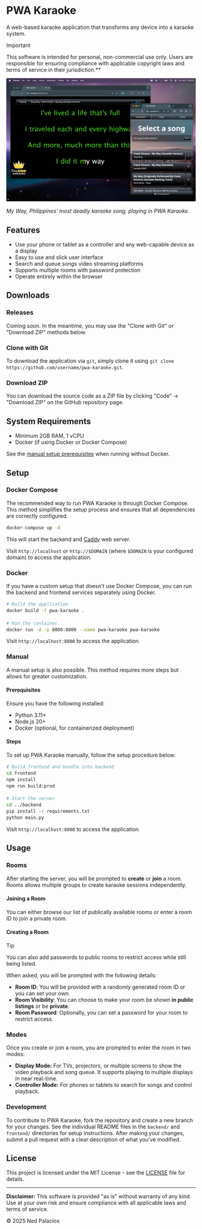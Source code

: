 # PWA Karaoke

A web-based karaoke application that transforms any device into a karaoke system.

> [!IMPORTANT]
> This software is intended for personal, non-commercial use only. Users are responsible for ensuring compliance with applicable copyright laws and terms of service in their jurisdiction.**

![PWA Karaoke Screenshot](./screenshot.png)

*My Way, Philippines' most deadly karaoke song, playing in PWA Karaoke.*

## Features
- Use your phone or tablet as a controller and any web-capable device as a display
- Easy to use and slick user interface
- Search and queue songs video streaming platforms
- Supports multiple rooms with password protection
- Operate entirely within the browser

## Downloads
### Releases
Coming soon. In the meantime, you may use the "Clone with Git" or "Download ZIP" methods below.

### Clone with Git
To download the application via `git`, simply clone it using `git clone https://github.com/username/pwa-karaoke.git`.

### Download ZIP
You can download the source code as a ZIP file by clicking "Code" → "Download ZIP" on the GitHub repository page.

## System Requirements
- Minimum 2GB RAM, 1 vCPU
- Docker (if using Docker or Docker Compose)

See the [manual setup prerequisites](#prerequisites) when running without Docker.

## Setup
### Docker Compose
The recommended way to run PWA Karaoke is through Docker Compose. This method simplifies the setup process and ensures that all dependencies are correctly configured.

```bash
docker-compose up -d
```

This will start the backend and [Caddy](https://caddyserver.com/) web server.

Visit `http://localhost` or `http://$DOMAIN` (where `$DOMAIN` is your configured domain) to access the application.

### Docker

If you have a custom setup that doesn't use Docker Compose, you can run the backend and frontend services separately using Docker.

```bash
# Build the application
docker build -t pwa-karaoke .

# Run the container
docker run -d -p 8000:8000 --name pwa-karaoke pwa-karaoke
```

Visit `http://localhost:8000` to access the application.

### Manual
A manual setup is also possible. This method requires more steps but allows for greater customization.

#### Prerequisites
Ensure you have the following installed:
- Python 3.11+
- Node.js 20+
- Docker (optional, for containerized deployment)

#### Steps
To set up PWA Karaoke manually, follow the setup procedure below:

```bash
# Build frontend and bundle into backend
cd frontend
npm install
npm run build:prod

# Start the server
cd ../backend
pip install -r requirements.txt
python main.py
```

Visit `http://localhost:8000` to access the application.

## Usage

### Rooms
After starting the server, you will be prompted to **create** or **join** a room. Rooms allows multiple groups to create karaoke sessions independently.

#### Joining a Room
You can either browse our list of publically available rooms or enter a room ID to join a private room.

#### Creating a Room
> [!TIP]
> You can also add passwords to public rooms to restrict access while still being listed.

When asked, you will be prompted with the following details:
- **Room ID**: You will be provided with a randomly generated room ID or you can set your own.
- **Room Visibility**: You can choose to make your room be shown **in public listings** or be **private**.
- **Room Password**: Optionally, you can set a password for your room to restrict access.

### Modes

Once you create or join a room, you are prompted to enter the room in two modes:
- **Display Mode:** For TVs, projectors, or multiple screens to show the video playback and song queue. It supports playing to multiple displays in near real-time.
- **Controller Mode:** For phones or tablets to search for songs and control playback.

### Development

To contribute to PWA Karaoke, fork the repository and create a new branch for your changes. See the individual README files in the `backend/` and `frontend/` directories for setup instructions. After making your changes, submit a pull request with a clear description of what you've modified.

## License

This project is licensed under the MIT License - see the [LICENSE](LICENSE) file for details.

---

**Disclaimer:** This software is provided "as is" without warranty of any kind. Use at your own risk and ensure compliance with all applicable laws and terms of service.

© 2025 Ned Palacios
